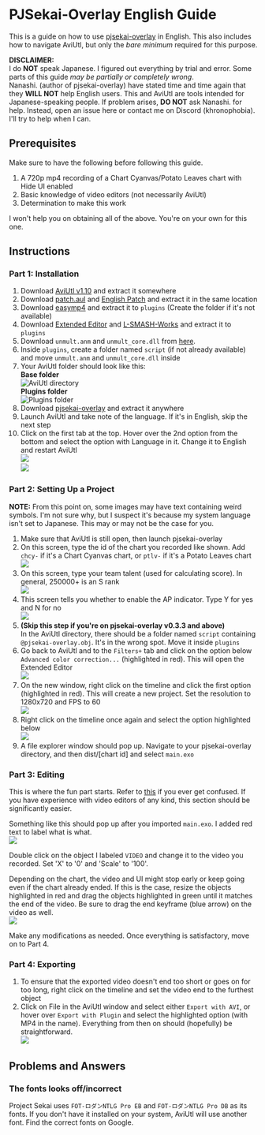 # PJSekai-Overlay English Guide

This is a guide on how to use [pjsekai-overlay](https://github.com/sevenc-nanashi/pjsekai-overlay) in English. This also includes how to navigate AviUtl, but only the *bare minimum* required for this purpose.

**DISCLAIMER:**\
I do **NOT** speak Japanese. I figured out everything by trial and error. Some parts of this guide *may be partially or completely wrong*.\
Nanashi. (author of pjsekai-overlay) have stated time and time again that they **WILL NOT** help English users. This and AviUtl are tools intended for Japanese-speaking people. If problem arises, **DO NOT** ask Nanashi. for help. Instead, open an issue here or contact me on Discord (khronophobia). I'll try to help when I can.

## Prerequisites
Make sure to have the following before following this guide.
1. A 720p mp4 recording of a Chart Cyanvas/Potato Leaves chart with Hide UI enabled
2. Basic knowledge of video editors (not necessarily AviUtl)
3. Determination to make this work

I won't help you on obtaining all of the above. You're on your own for this one.

## Instructions
### Part 1: Installation
1. Download [AviUtl v1.10](https://spring-fragrance.mints.ne.jp/aviutl/aviutl110.zip) and extract it somewhere
2. Download [patch.aul](https://github.com/ePi5131/patch.aul/releases/tag/r42) and [English Patch](https://github.com/sykhro/aviutl-english-patch/releases/latest) and extract it in the same location
3. Download [easymp4](https://aoytsk.blog.jp/aviutl/easymp4.zip) and extract it to `plugins` (Create the folder if it's not available)
4. Download [Extended Editor](https://spring-fragrance.mints.ne.jp/aviutl/exedit92.zip) and [L-SMASH-Works](https://github.com/Mr-Ojii/L-SMASH-Works-Auto-Builds/releases/download/build-2023-10-21-01-00-53/L-SMASH-Works_r1103_Mr-Ojii_Mr-Ojii_AviUtl.zip) and extract it to `plugins`
5. Download `unmult.anm` and `unmult_core.dll` from [here](https://github.com/sevenc-nanashi/unmult.anm/releases/latest).
6. Inside `plugins`, create a folder named `script` (if not already available) and move `unmult.anm` and `unmult_core.dll` inside
7. Your AviUtl folder should look like this:\
  **Base folder**\
   ![AviUtl directory](images/aviutldirectory.png)\
   **Plugins folder**\
   ![Plugins folder](images/pluginsdirectory.png)
8. Download [pjsekai-overlay](https://github.com/sevenc-nanashi/pjsekai-overlay/releases/latest) and extract it anywhere
9. Launch AviUtl and take note of the language. If it's in English, skip the next step
10. Click on the first tab at the top. Hover over the 2nd option from the bottom and select the option with Language in it. Change it to English and restart AviUtl\
![](images/changelanguage.png)\
![](images/changelanguage2.png)

### Part 2: Setting Up a Project
**NOTE:** From this point on, some images may have text containing weird symbols. I'm not sure why, but I suspect it's because my system language isn't set to Japanese. This may or may not be the case for you.
1. Make sure that AviUtl is still open, then launch pjsekai-overlay
2. On this screen, type the id of the chart you recorded like shown. Add `chcy-` if it's a Chart Cyanvas chart, or `ptlv-` if it's a Potato Leaves chart\
![](images/inputid.png)
3. On this screen, type your team talent (used for calculating score). In general, 250000+ is an S rank\
![](images/inputtalent.png)
4. This screen tells you whether to enable the AP indicator. Type Y for yes and N for no\
![](images/apindicator.png)
5. **(Skip this step if you're on pjsekai-overlay v0.3.3 and above)**\
In the AviUtl directory, there should be a folder named `script` containing `@pjsekai-overlay.obj`. It's in the wrong spot. Move it inside `plugins`
6. Go back to AviUtl and to the `Filters+` tab and click on the option below `Advanced color correction...` (highlighted in red). This will open the Extended Editor\
![](images/openexedit.png)
7. On the new window, right click on the timeline and click the first option (highlighted in red). This will create a new project. Set the resolution to 1280x720 and FPS to 60\
![](images/createnewproject.png)
8. Right click on the timeline once again and select the option highlighted below\
![](images/importexo.png)
9. A file explorer window should pop up. Navigate to your pjsekai-overlay directory, and then dist/[chart id] and select `main.exo`

### Part 3: Editing
This is where the fun part starts. Refer to [this](AviUtl-Reference.md) if you ever get confused. If you have experience with video editors of any kind, this section should be significantly easier.

Something like this should pop up after you imported `main.exo`. I added red text to label what is what.\
![](images/timelineguide.png)

Double click on the object I labeled `VIDEO` and change it to the video you recorded. Set 'X' to '0' and 'Scale' to '100'.

Depending on the chart, the video and UI might stop early or keep going even if the chart already ended. If this is the case, resize the objects highlighted in red and drag the objects highlighted in green until it matches the end of the video. Be sure to drag the end keyframe (blue arrow) on the video as well.\
![](images/clipdrag.png)

Make any modifications as needed. Once everything is satisfactory, move on to Part 4.

### Part 4: Exporting
1. To ensure that the exported video doesn't end too short or goes on for too long, right click on the timeline and set the video end to the furthest object
2. Click on File in the AviUtl window and select either `Export with AVI`, or hover over `Export with Plugin` and select the highlighted option (with MP4 in the name). Everything from then on should (hopefully) be straightforward.\
![](images/export.png)

## Problems and Answers
### The fonts looks off/incorrect
Project Sekai uses `FOT-ロダンNTLG Pro EB` and `FOT-ロダンNTLG Pro DB` as its fonts. If you don't have it installed on your system, AviUtl will use another font. Find the correct fonts on Google.
